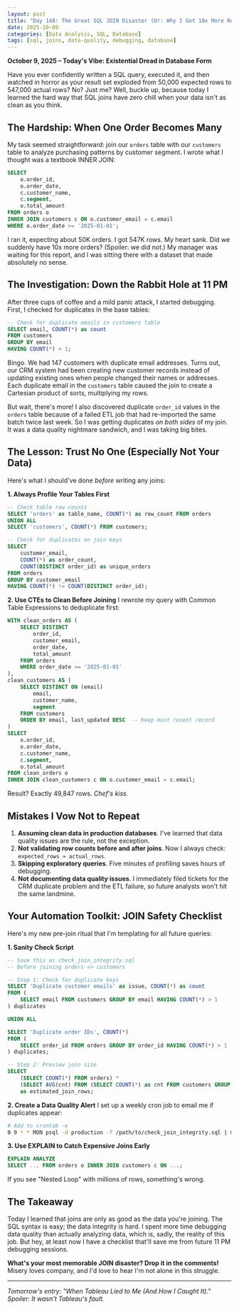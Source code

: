 ```yaml
---
layout: post
title: "Day 148: The Great SQL JOIN Disaster (Or: Why I Got 10x More Rows Than Expected)"
date: 2025-10-09
categories: [Data Analysis, SQL, Database]
tags: [sql, joins, data-quality, debugging, database]
---
```


**October 9, 2025 – Today's Vibe: Existential Dread in Database Form**

Have you ever confidently written a SQL query, executed it, and then watched in horror as your result set exploded from 50,000 expected rows to 547,000 actual rows? No? Just me? Well, buckle up, because today I learned the hard way that SQL joins have zero chill when your data isn't as clean as you think.

## The Hardship: When One Order Becomes Many

My task seemed straightforward: join our `orders` table with our `customers` table to analyze purchasing patterns by customer segment. I wrote what I thought was a textbook INNER JOIN:

```sql
SELECT 
    o.order_id,
    o.order_date,
    c.customer_name,
    c.segment,
    o.total_amount
FROM orders o
INNER JOIN customers c ON o.customer_email = c.email
WHERE o.order_date >= '2025-01-01';
```

I ran it, expecting about 50K orders. I got 547K rows. My heart sank. Did we suddenly have 10x more orders? (Spoiler: we did not.) My manager was waiting for this report, and I was sitting there with a dataset that made absolutely no sense.

## The Investigation: Down the Rabbit Hole at 11 PM

After three cups of coffee and a mild panic attack, I started debugging. First, I checked for duplicates in the base tables:

```sql
-- Check for duplicate emails in customers table
SELECT email, COUNT(*) as count
FROM customers
GROUP BY email
HAVING COUNT(*) > 1;
```

Bingo. We had 147 customers with duplicate email addresses. Turns out, our CRM system had been creating new customer records instead of updating existing ones when people changed their names or addresses. Each duplicate email in the `customers` table caused the join to create a Cartesian product of sorts, multiplying my rows.

But wait, there's more! I also discovered duplicate `order_id` values in the `orders` table because of a failed ETL job that had re-imported the same batch twice last week. So I was getting duplicates *on both sides* of my join. It was a data quality nightmare sandwich, and I was taking big bites.

## The Lesson: Trust No One (Especially Not Your Data)

Here's what I should've done *before* writing any joins:

**1. Always Profile Your Tables First**
```sql
-- Check table row counts
SELECT 'orders' as table_name, COUNT(*) as row_count FROM orders
UNION ALL
SELECT 'customers', COUNT(*) FROM customers;

-- Check for duplicates on join keys
SELECT 
    customer_email,
    COUNT(*) as order_count,
    COUNT(DISTINCT order_id) as unique_orders
FROM orders
GROUP BY customer_email
HAVING COUNT(*) != COUNT(DISTINCT order_id);
```

**2. Use CTEs to Clean Before Joining**
I rewrote my query with Common Table Expressions to deduplicate first:

```sql
WITH clean_orders AS (
    SELECT DISTINCT 
        order_id,
        customer_email,
        order_date,
        total_amount
    FROM orders
    WHERE order_date >= '2025-01-01'
),
clean_customers AS (
    SELECT DISTINCT ON (email)
        email,
        customer_name,
        segment
    FROM customers
    ORDER BY email, last_updated DESC  -- Keep most recent record
)
SELECT 
    o.order_id,
    o.order_date,
    c.customer_name,
    c.segment,
    o.total_amount
FROM clean_orders o
INNER JOIN clean_customers c ON o.customer_email = c.email;
```

Result? Exactly 49,847 rows. *Chef's kiss.*

## Mistakes I Vow Not to Repeat

1. **Assuming clean data in production databases**. I've learned that data quality issues are the rule, not the exception.
2. **Not validating row counts before and after joins**. Now I always check: `expected_rows ≈ actual_rows`.
3. **Skipping exploratory queries**. Five minutes of profiling saves hours of debugging.
4. **Not documenting data quality issues**. I immediately filed tickets for the CRM duplicate problem and the ETL failure, so future analysts won't hit the same landmine.

## Your Automation Toolkit: JOIN Safety Checklist

Here's my new pre-join ritual that I'm templating for all future queries:

**1. Sanity Check Script**
```sql
-- Save this as check_join_integrity.sql
-- Before joining orders <> customers

-- Step 1: Check for duplicate keys
SELECT 'Duplicate customer emails' as issue, COUNT(*) as count
FROM (
    SELECT email FROM customers GROUP BY email HAVING COUNT(*) > 1
) duplicates

UNION ALL

SELECT 'Duplicate order IDs', COUNT(*)
FROM (
    SELECT order_id FROM orders GROUP BY order_id HAVING COUNT(*) > 1
) duplicates;

-- Step 2: Preview join size
SELECT 
    (SELECT COUNT(*) FROM orders) * 
    (SELECT AVG(cnt) FROM (SELECT COUNT(*) as cnt FROM customers GROUP BY email) t)
    as estimated_join_rows;
```

**2. Create a Data Quality Alert**
I set up a weekly cron job to email me if duplicates appear:

```bash
# Add to crontab -e
0 9 * * MON psql -d production -f /path/to/check_join_integrity.sql | mail -s "Weekly Data Quality Report" me@company.com
```

**3. Use EXPLAIN to Catch Expensive Joins Early**
```sql
EXPLAIN ANALYZE
SELECT ... FROM orders o INNER JOIN customers c ON ...;
```

If you see "Nested Loop" with millions of rows, something's wrong.

## The Takeaway

Today I learned that joins are only as good as the data you're joining. The SQL syntax is easy; the data integrity is hard. I spent more time debugging data quality than actually analyzing data, which is, sadly, the reality of this job. But hey, at least now I have a checklist that'll save me from future 11 PM debugging sessions.

**What's your most memorable JOIN disaster? Drop it in the comments!** Misery loves company, and I'd love to hear I'm not alone in this struggle.

---

*Tomorrow's entry: "When Tableau Lied to Me (And How I Caught It)." Spoiler: It wasn't Tableau's fault.*
